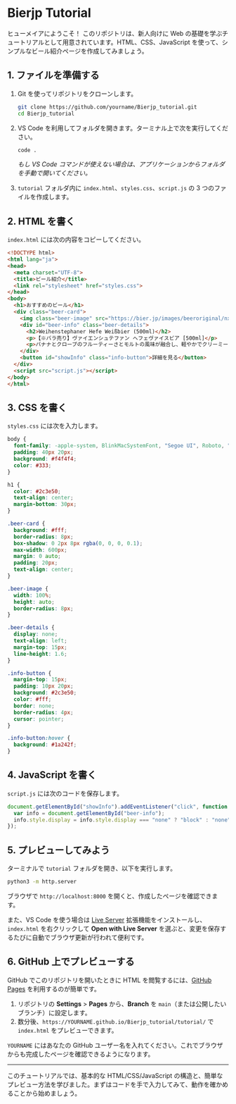 # Bierjp Tutorial

ヒューメイアにようこそ！ このリポジトリは、新人向けに Web の基礎を学ぶチュートリアルとして用意されています。HTML、CSS、JavaScript を使って、シンプルなビール紹介ページを作成してみましょう。

## 1. ファイルを準備する

1. Git を使ってリポジトリをクローンします。

   ```bash
   git clone https://github.com/yourname/Bierjp_tutorial.git
   cd Bierjp_tutorial
   ```

2. VS Code を利用してフォルダを開きます。ターミナル上で次を実行してください。

   ```bash
   code .
   ```

   *もし VS Code コマンドが使えない場合は、アプリケーションからフォルダを手動で開いてください。*

3. `tutorial` フォルダ内に `index.html`、`styles.css`、`script.js` の 3 つのファイルを作成します。

## 2. HTML を書く

`index.html` には次の内容をコピーしてください。

```html
<!DOCTYPE html>
<html lang="ja">
<head>
  <meta charset="UTF-8">
  <title>ビール紹介</title>
  <link rel="stylesheet" href="styles.css">
</head>
<body>
  <h1>おすすめのビール</h1>
  <div class="beer-card">
    <img class="beer-image" src="https://bier.jp/images/beeroriginal/nx-002.jpg" alt="ヴァイエンシュテファン ヘフェヴァイスビア" />
    <div id="beer-info" class="beer-details">
      <h2>Weihenstephaner Hefe Weißbier (500ml)</h2>
      <p>【※バラ売り】ヴァイエンシュテファン ヘフェヴァイスビア [500ml]</p>
      <p>バナナとクローブのフルーティーさとモルトの風味が融合し、軽やかでクリーミーな一杯に仕上がっています。その自然な濁りと淡い琥珀色は、視覚からも楽しむことができます。豊かな白い泡が立ち上る際に放つ魅力的な香りが特徴です。</p>
    </div>
    <button id="showInfo" class="info-button">詳細を見る</button>
  </div>
  <script src="script.js"></script>
</body>
</html>
```

## 3. CSS を書く

`styles.css` には次を入力します。

```css
body {
  font-family: -apple-system, BlinkMacSystemFont, "Segoe UI", Roboto, "Helvetica Neue", Arial, sans-serif;
  padding: 40px 20px;
  background: #f4f4f4;
  color: #333;
}

h1 {
  color: #2c3e50;
  text-align: center;
  margin-bottom: 30px;
}

.beer-card {
  background: #fff;
  border-radius: 8px;
  box-shadow: 0 2px 8px rgba(0, 0, 0, 0.1);
  max-width: 600px;
  margin: 0 auto;
  padding: 20px;
  text-align: center;
}

.beer-image {
  width: 100%;
  height: auto;
  border-radius: 8px;
}

.beer-details {
  display: none;
  text-align: left;
  margin-top: 15px;
  line-height: 1.6;
}

.info-button {
  margin-top: 15px;
  padding: 10px 20px;
  background: #2c3e50;
  color: #fff;
  border: none;
  border-radius: 4px;
  cursor: pointer;
}

.info-button:hover {
  background: #1a242f;
}
```

## 4. JavaScript を書く

`script.js` には次のコードを保存します。

```javascript
document.getElementById("showInfo").addEventListener("click", function () {
  var info = document.getElementById("beer-info");
  info.style.display = info.style.display === "none" ? "block" : "none";
});
```

## 5. プレビューしてみよう

ターミナルで `tutorial` フォルダを開き、以下を実行します。

```bash
python3 -m http.server
```

ブラウザで `http://localhost:8000` を開くと、作成したページを確認できます。

また、VS Code を使う場合は [Live Server](https://marketplace.visualstudio.com/items?itemName=ritwickdey.LiveServer) 拡張機能をインストールし、`index.html` を右クリックして **Open with Live Server** を選ぶと、変更を保存するたびに自動でブラウザ更新が行われて便利です。

## 6. GitHub 上でプレビューする

GitHub でこのリポジトリを開いたときに HTML を閲覧するには、[GitHub Pages](https://docs.github.com/ja/pages/getting-started-with-github-pages) を利用するのが簡単です。

1. リポジトリの **Settings** > **Pages** から、**Branch** を `main`（または公開したいブランチ）に設定します。
2. 数分後、`https://YOURNAME.github.io/Bierjp_tutorial/tutorial/` で `index.html` をプレビューできます。

`YOURNAME` にはあなたの GitHub ユーザー名を入れてください。これでブラウザからも完成したページを確認できるようになります。

---

このチュートリアルでは、基本的な HTML/CSS/JavaScript の構造と、簡単なプレビュー方法を学びました。まずはコードを手で入力してみて、動作を確かめることから始めましょう。
